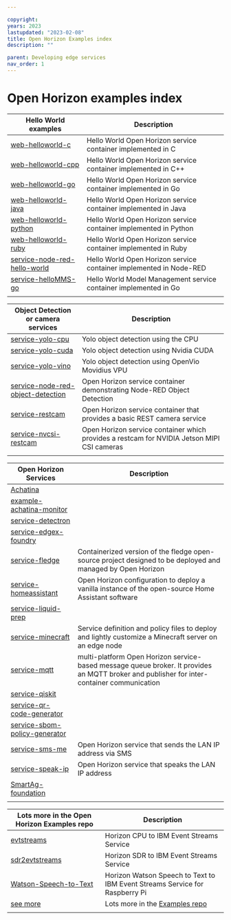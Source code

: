 ```yaml
---

copyright:
years: 2023
lastupdated: "2023-02-08"
title: Open Horizon Examples index
description: ""

parent: Developing edge services
nav_order: 1
---
```


# Open Horizon examples index

Hello World examples | Description
------------------------|-------------
[web-helloworld-c](https://github.com/open-horizon-services/web-helloworld-c) | Hello World Open Horizon service container implemented in C |
[web-helloworld-cpp](https://github.com/open-horizon-services/web-helloworld-cpp) | Hello World Open Horizon service container implemented in C++ |
[web-helloworld-go](https://github.com/open-horizon-services/web-helloworld-go) | Hello World Open Horizon service container implemented in Go |
[web-helloworld-java](https://github.com/open-horizon-services/web-helloworld-java) | Hello World Open Horizon service container implemented in Java |
[web-helloworld-python](https://github.com/open-horizon-services/web-helloworld-python) | Hello World Open Horizon service container implemented in Python |
[web-helloworld-ruby](https://github.com/open-horizon-services/web-helloworld-ruby) | Hello World Open Horizon service container implemented in Ruby |
[service-node-red-hello-world](https://github.com/open-horizon-services/service-node-red-hello-world) | Hello World Open Horizon service container implemented in Node-RED|
[service-helloMMS-go](https://github.com/open-horizon-services/service-helloMMS-go) | Hello World Model Management service container implemented in Go |
||

Object Detection or camera services | Description
---------------------------------------|------------
[service-yolo-cpu](https://github.com/open-horizon-services/service-yolo-cpu) | Yolo object detection using the CPU |
[service-yolo-cuda](https://github.com/open-horizon-services/service-yolo-cuda) | Yolo object detection using Nvidia CUDA |
[service-yolo-vino](https://github.com/open-horizon-services/service-yolo-vino) | Yolo object detection using OpenVio Movidius VPU |
[service-node-red-object-detection](https://github.com/open-horizon-services/service-node-red-object-detection) | Open Horizon service container demonstrating Node-RED Object Detection |
[service-restcam](https://github.com/open-horizon-services/service-restcam) | Open Horizon service container that provides a basic REST camera service |
[service-nvcsi-restcam](https://github.com/open-horizon-services/service-nvcsi-restcam) | Open Horizon service container which provides a restcam for NVIDIA Jetson MIPI CSI cameras |
||

Open Horizon Services | Description
-------------------------|------------
[Achatina](https://github.com/open-horizon-services/Achatina) | |
[example-achatina-monitor](https://github.com/open-horizon-services/example-achatina-monitor) | |
[service-detectron](https://github.com/open-horizon-services/service-detectron2) | |
[service-edgex-foundry](https://github.com/open-horizon-services/service-edgex-foundry) | |
[service-fledge](https://github.com/open-horizon-services/service-fledge) | Containerized version of the fledge open-source project designed to be deployed and managed by Open Horizon |
[service-homeassistant](https://github.com/open-horizon-services/service-homeassistant) | Open Horizon configuration to deploy a vanilla instance of the open-source Home Assistant software |
[service-liquid-prep](https://github.com/open-horizon-services/service-liquid-prep) | |
[service-minecraft](https://github.com/open-horizon-services/service-minecraft) | Service definition and policy files to deploy and lightly customize a Minecraft server on an edge node
[service-mqtt](https://github.com/open-horizon-services/web-helloworld-cpp) | multi-platform Open Horizon service-based message queue broker. It provides an MQTT broker and publisher for inter-container communication |
[service-qiskit](https://github.com/open-horizon-services/service-qiskit) | |
[service-qr-code-generator](https://github.com/open-horizon-services/service-qr-code-generator) | |
[service-sbom-policy-generator](https://github.com/open-horizon-services/service-sbom-policy-generator) | |
[service-sms-me](https://github.com/open-horizon-services/service-sms-me) | Open Horizon service that sends the LAN IP address via SMS |
[service-speak-ip](https://github.com/open-horizon-services/service-speak-ip) | Open Horizon service that speaks the LAN IP address |
[SmartAg-foundation](https://github.com/open-horizon-services/SmartAg-foundation) | |
||

Lots more in the Open Horizon Examples repo | Description
--------------------------------------------|------------
[evtstreams](https://github.com/open-horizon-services/examples/tree/master/edge/evtstreams/cpu2evtstreams) | Horizon CPU to IBM Event Streams Service |
[sdr2evtstreams](https://github.com/open-horizon-services/examples/tree/master/edge/evtstreams/sdr2evtstreams) | Horizon SDR to IBM Event Streams Service |
[Watson-Speech-to-Text](https://github.com/open-horizon-services/examples/tree/master/edge/evtstreams/watson_speech2text) | Horizon Watson Speech to Text to IBM Event Streams Service for Raspberry Pi |
[see more](https://github.com/open-horizon-services/examples/tree/master/edge) | Lots more in the [Examples repo](https://github.com/open-horizon-services/examples/tree/master/edge)
||
